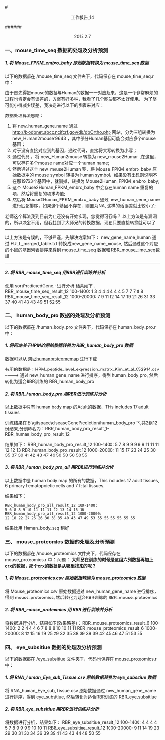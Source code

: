 #<center>工作报告_14</center>

######<center>2015.2.7</center>

### 一、mouse_time_seq 数据的处理及分析预测

##### 1. 将 Mouse_FPKM_embro_baby 原始数据转换为 mouse_time_seq 数据


以下的数据都在 /mouse_time_seq 文件夹下，代码保存在 mouse_time_seq.r 中：

由于首先得把mouse的数据与Human的数据一一对应起来，这是一个非常麻烦的过程也肯定会有误差的，方案有好多种，我看了几个网站都不太好使用。
为了尽可能小得减少误差，我决定进行以下的步骤来对应：

数据处理算法思路：

1. 将 new_human_gene_name 通过 http://biodbnet.abcc.ncifcrf.gov/db/dbOrtho.php 网站，分为三组转换为 new_Human2mouse19643 ，其中部分Human基因可能会对应多个mouse基因；
2. 对于没有直接对应到的基因，通过代码，直接将大写转换为小写；
3. 通过代码 ，将 new_Human2mouse 转换为 new_mouse2Human ,在这里，可以存在多个mouse name对应一个human name;
4. 然后通过这个 new_mouse2Human 表，将 Mouse_FPKM_embro_baby 原始数据中的 mouse symbol 转换为 human symbol，如果没有出现则说明不在那19763个基因中，就删掉，转换为 Mouse2Human_FPKM_embro_baby;
5. 这个 Mouse2Human_FPKM_embro_baby 中会存在human name 重复的项，然后将重复的项求均值;
6. 然后将 Mouse2Human_FPKM_embro_baby 通过 new_human_gene_name 进行匹配排序，如果这个基因不存在，则置为NA, 这样的话误差就比较小了;

老师这个算法我到目前为止还没有开始实现，您觉得可行吗？
以上方法是有漏洞的，所以决定不用，但我找到了大师兄的转换数据，现在只要直接转换就可以了

-------------------------------------------------------------------------
以上方法是有误的，不够严谨，先解决方案如下：
new_gene_name_human 通过 FULL_merged_table.txt 转换成new_gene_name_mouse,
然后通过这个对应的小鼠的基因列表排序来得到 mouse_time_seq 数据和  RBR_mouse_time_seq数据

--------------------------------------------------------------------------

##### 2. 将 RBR_mouse_time_seq 用RBR进行训练并分析
使用 sortPredictedGene.r 进行分析
结果如下：
	RBR_mouse_time_seq_result_12 100-1400: 
	1 3 4 4 4 4 4 4 5 7 7 7 8 8
	RBR_mouse_time_seq_result_12 1000-20000: 
	7 9 11 12 14 17 19 21 26 31 33 37 40 41 43 43 49 51 52 55


### 二、 human_body_pro 数据的处理及分析预测

以下的数据都在 /human_body_pro 文件夹下，代码保存在 human_body_pro.r 中：

##### 1. 将网站关于HPM的原始数据转换为 RBR_human_body_pro 数据

数据可以从 [网址humanproteomemap](http://www.humanproteomemap.org/download.php) 进行下载

有用的数据是：HPM_peptide_level_expression_matrix_Kim_et_al_052914.csv ----> 通过 new_human_gene_name 进行排序，得到 human_body_pro, 然后转化为适合RBR训练的 RBR_human_body_pro

##### 2. 将 RBR_human_body_pro 用RBR进行训练并分析

以上数据中只有 human body map 的Adult的数据，This includes 17 adult tissues

训练结果在 E:\gitspace\diseaseGenePrediction\human_body_pro 下,共2组12份结果,分别命名为：RBR_human_body_pro_result_1-RBR_human_body_pro_result_12

结果如下：
	RBR_human_body_pro_result_12 100-1400: 
	5 7 8 9 9 9 9 9 11 11 11 12 12 13
	RBR_human_body_pro_result_12 1000-20000: 
	11 15 17 23 24 25 30 35 37 39 41 42 43 47 49 50 50 50 50 55

##### 3. 将 RBR_human_body_pro_all 用RBR进行训练并分析
以上数据中是 human body map 的所有的数据，This includes 17 adult tissues, 6 primary hematopoietic cells and 7 fetal tissues.

结果如下：

	RBR_human_body_pro_all_result_12 100-1400: 
	5 6 8 8 9 10 11 11 11 12 13 14 15 16
	RBR_human_body_pro_all_result_12 1000-20000: 
	12 18 22 25 26 26 30 33 35 40 43 47 49 53 55 55 55 55 55 55
结果比用 Human_body_seq 稍好

### 三、 mouse_proteomics 数据的处理及分析预测
以下的数据都在 /mouse_proteomics 文件夹下，代码保存在 mouse_proteomics.r 中：
问题： **大师兄在训练的时候是这组六列数据再加上crx的数据，那个crx的数据是从哪里找来的呢？**
##### 1. 将 Mouse_proteomics.csv 原始数据转换为 mouse_proteomics 数据
 将 Mouse_proteomics.csv 原始数据通过 new_human_gene_name 进行排序，得到 mouse_proteomics, 然后转化为适合RBR训练的 RBR_mouse_proteomics

##### 2. 将 RBR_mouse_proteomics 用 RBR 进行训练并分析
将数据进行分析，结果如下(效果略差)：
	RBR_mouse_proteomics_result_6 100-1400: 
	2 2 4 4 4 6 7 8 8 8 10 10 11 11
	RBR_mouse_proteomics_result_6 1000-20000: 
	8 12 15 16 19 25 29 32 35 38 39 39 39 42 45 46 47 51 53 55

### 四、 eye_subsitiue 数据的处理及分析预测
以下的数据都在 /eye_subsitiue 文件夹下，代码也保存在 mouse_proteomics.r 中：

##### 1. 将 RNA_human_Eye_sub_Tissue.csv 原始数据转换为 eye_subsitiue 数据
 将 RNA_human_Eye_sub_Tissue.csv 原始数据通过 new_human_gene_name 进行排序，得到 eye_subsitiue, 然后转化为适合RBR训练的 RBR_eye_subsitiue

##### 2. 将 RBR_eye_subsitiue 用RBR进行训练并分析
将数据进行分析，结果如下：
	RBR_eye_subsitiue_result_12 100-1400: 
	4 4 4 4 5 7 8 9 9 9 9 10 10 11
	RBR_eye_subsitiue_result_12 1000-20000: 
	9 11 14 19 23 29 30 31 33 34 36 39 39 41 43 43 44 48 50 55
